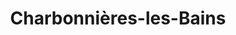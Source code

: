 ---
title: Charbonnières-les-Bains
url: /charbonnieres-les-bains/
latitude: 45.779
longitude: 4.751
---
